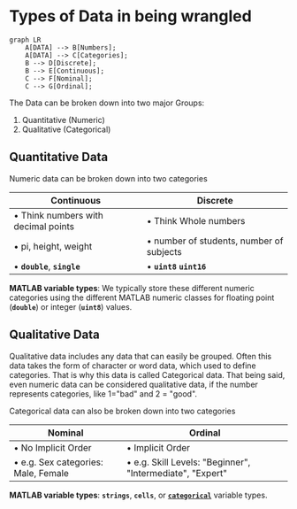 # Types of Data in being wrangled

```mermaid
graph LR
    A[DATA] --> B[Numbers];
    A[DATA] --> C[Categories];
    B --> D[Discrete];
    B --> E[Continuous];
    C --> F[Nominal];
    C --> G[Ordinal];
```

The Data can be broken down into two major Groups:

1. Quantitative (Numeric)
2. Qualitative (Categorical)

## Quantitative Data

Numeric data can be broken down into two categories

| **Continuous** | **Discrete** |
| --- | --- |
|• Think numbers with decimal points | • Think Whole numbers |
|•  pi, height, weight | • number of students, number of subjects |
|•  **`double`**, **`single`** | • **`uint8`** **`uint16`** |

**MATLAB variable types**: We typically store these different numeric categories using the different  MATLAB numeric classes for floating point (**`double`**) or integer (**`uint8`**) values.

## Qualitative Data

Qualitative data includes any data that can easily be grouped. Often this data takes the form of character or word data, which used to define categories. That is why this data is called Categorical data. That being said, even numeric data can be considered qualitative data, if the number represents categories, like 1="bad" and 2 = "good".

Categorical data can also be broken down into two categories

| **Nominal** | **Ordinal** |
| --- | --- |
|• No Implicit Order | • Implicit Order |
|• e.g. Sex categories: Male, Female | • e.g. Skill Levels: "Beginner", "Intermediate", "Expert" |

**MATLAB variable types**: **`strings`**, **`cells`**, or   [**`categorical`**](https://www.mathworks.com/help/matlab/categorical-arrays.html) variable types.